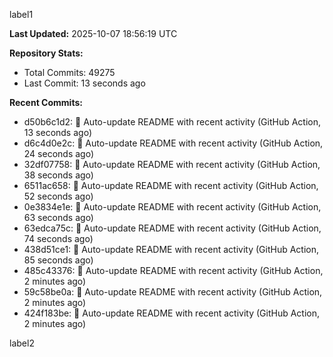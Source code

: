 
label1 
<!-- ACTIVITY_START -->
**Last Updated:** 2025-10-07 18:56:19 UTC

**Repository Stats:**
- Total Commits: 49275
- Last Commit: 13 seconds ago

**Recent Commits:**
- d50b6c1d2: 🤖 Auto-update README with recent activity (GitHub Action, 13 seconds ago)
- d6c4d0e2c: 🤖 Auto-update README with recent activity (GitHub Action, 24 seconds ago)
- 32df07758: 🤖 Auto-update README with recent activity (GitHub Action, 38 seconds ago)
- 6511ac658: 🤖 Auto-update README with recent activity (GitHub Action, 52 seconds ago)
- 0e3834e1e: 🤖 Auto-update README with recent activity (GitHub Action, 63 seconds ago)
- 63edca75c: 🤖 Auto-update README with recent activity (GitHub Action, 74 seconds ago)
- 438d51ce1: 🤖 Auto-update README with recent activity (GitHub Action, 85 seconds ago)
- 485c43376: 🤖 Auto-update README with recent activity (GitHub Action, 2 minutes ago)
- 59c58be0a: 🤖 Auto-update README with recent activity (GitHub Action, 2 minutes ago)
- 424f183be: 🤖 Auto-update README with recent activity (GitHub Action, 2 minutes ago)
<!-- ACTIVITY_END -->

label2
